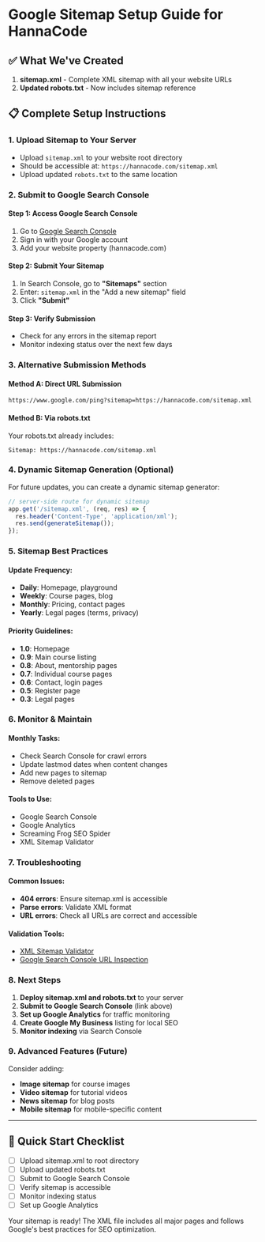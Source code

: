 # Google Sitemap Setup Guide for HannaCode

## ✅ What We've Created

1. **sitemap.xml** - Complete XML sitemap with all your website URLs
2. **Updated robots.txt** - Now includes sitemap reference

## 📋 Complete Setup Instructions

### 1. Upload Sitemap to Your Server
- Upload `sitemap.xml` to your website root directory
- Should be accessible at: `https://hannacode.com/sitemap.xml`
- Upload updated `robots.txt` to the same location

### 2. Submit to Google Search Console

#### Step 1: Access Google Search Console
1. Go to [Google Search Console](https://search.google.com/search-console)
2. Sign in with your Google account
3. Add your website property (hannacode.com)

#### Step 2: Submit Your Sitemap
1. In Search Console, go to **"Sitemaps"** section
2. Enter: `sitemap.xml` in the "Add a new sitemap" field
3. Click **"Submit"**

#### Step 3: Verify Submission
- Check for any errors in the sitemap report
- Monitor indexing status over the next few days

### 3. Alternative Submission Methods

#### Method A: Direct URL Submission
```
https://www.google.com/ping?sitemap=https://hannacode.com/sitemap.xml
```

#### Method B: Via robots.txt
Your robots.txt already includes:
```
Sitemap: https://hannacode.com/sitemap.xml
```

### 4. Dynamic Sitemap Generation (Optional)

For future updates, you can create a dynamic sitemap generator:

```javascript
// server-side route for dynamic sitemap
app.get('/sitemap.xml', (req, res) => {
  res.header('Content-Type', 'application/xml');
  res.send(generateSitemap());
});
```

### 5. Sitemap Best Practices

#### Update Frequency:
- **Daily**: Homepage, playground
- **Weekly**: Course pages, blog
- **Monthly**: Pricing, contact pages
- **Yearly**: Legal pages (terms, privacy)

#### Priority Guidelines:
- **1.0**: Homepage
- **0.9**: Main course listing
- **0.8**: About, mentorship pages
- **0.7**: Individual course pages
- **0.6**: Contact, login pages
- **0.5**: Register page
- **0.3**: Legal pages

### 6. Monitor & Maintain

#### Monthly Tasks:
- Check Search Console for crawl errors
- Update lastmod dates when content changes
- Add new pages to sitemap
- Remove deleted pages

#### Tools to Use:
- Google Search Console
- Google Analytics
- Screaming Frog SEO Spider
- XML Sitemap Validator

### 7. Troubleshooting

#### Common Issues:
- **404 errors**: Ensure sitemap.xml is accessible
- **Parse errors**: Validate XML format
- **URL errors**: Check all URLs are correct and accessible

#### Validation Tools:
- [XML Sitemap Validator](https://www.xml-sitemaps.com/validate-xml-sitemap.html)
- [Google Search Console URL Inspection](https://search.google.com/search-console)

### 8. Next Steps

1. **Deploy sitemap.xml and robots.txt** to your server
2. **Submit to Google Search Console** (link above)
3. **Set up Google Analytics** for traffic monitoring
4. **Create Google My Business** listing for local SEO
5. **Monitor indexing** via Search Console

### 9. Advanced Features (Future)

Consider adding:
- **Image sitemap** for course images
- **Video sitemap** for tutorial videos
- **News sitemap** for blog posts
- **Mobile sitemap** for mobile-specific content

---

## 🚀 Quick Start Checklist

- [ ] Upload sitemap.xml to root directory
- [ ] Upload updated robots.txt
- [ ] Submit to Google Search Console
- [ ] Verify sitemap is accessible
- [ ] Monitor indexing status
- [ ] Set up Google Analytics

Your sitemap is ready! The XML file includes all major pages and follows Google's best practices for SEO optimization.
